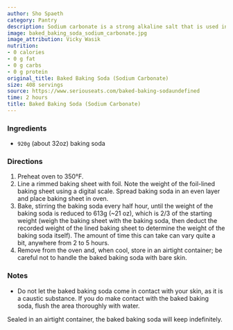 ```yaml
---
author: Sho Spaeth
category: Pantry
description: Sodium carbonate is a strong alkaline salt that is used in making ramen (noodles), among many other foods. Heating baking soda makes it transform from sodium bicarbonate into sodium carbonate, which is a stronger alkaline salt capable of providing a meaty flavor and springy texture to ramen noodles through an alkalization process.
image: baked_baking_soda_sodium_carbonate.jpg
image_attribution: Vicky Wasik
nutrition:
- 0 calories
- 0 g fat
- 0 g carbs
- 0 g protein
original_title: Baked Baking Soda (Sodium Carbonate)
size: 408 servings
source: https://www.seriouseats.com/baked-baking-sodaundefined
time: 2 hours
title: Baked Baking Soda (Sodium Carbonate)
---
```

### Ingredients

* `920g` (about 32oz) baking soda

### Directions

1. Preheat oven to 350°F.
2. Line a rimmed baking sheet with foil. Note the weight of the foil-lined baking sheet using a digital scale. Spread baking soda in an even layer and place baking sheet in oven.
3. Bake, stirring the baking soda every half hour, until the weight of the baking soda is reduced to 613g (~21 oz), which is 2/3 of the starting weight (weigh the baking sheet with the baking soda, then deduct the recorded weight of the lined baking sheet to determine the weight of the baking soda itself). The amount of time this can take can vary quite a bit, anywhere from 2 to 5 hours.
4. Remove from the oven and, when cool, store in an airtight container; be careful not to handle the baked baking soda with bare skin.

### Notes

- Do not let the baked baking soda come in contact with your skin, as it is a caustic substance. If you do make contact with the baked baking soda, flush the area thoroughly with water.

Sealed in an airtight container, the baked baking soda will keep indefinitely.